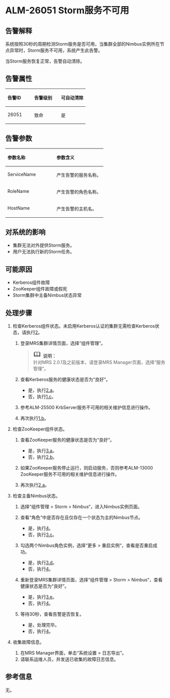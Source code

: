 # ALM-26051 Storm服务不可用<a name="ZH-CN_TOPIC_0191883119"></a>

## 告警解释<a name="zh-cn_topic_0191813871_section5795214917567"></a>

系统按照30秒的周期检测Storm服务是否可用，当集群全部的Nimbus实例所在节点异常时，Storm服务不可用，系统产生此告警。

当Storm服务恢复正常，告警自动清除。

## 告警属性<a name="zh-cn_topic_0191813871_section5233852717567"></a>

<a name="zh-cn_topic_0191813871_table1156228317567"></a>
<table><thead align="left"><tr id="zh-cn_topic_0191813871_row4943527217567"><th class="cellrowborder" valign="top" width="33.33333333333333%" id="mcps1.1.4.1.1"><p id="zh-cn_topic_0191813871_p4483413417567"><a name="zh-cn_topic_0191813871_p4483413417567"></a><a name="zh-cn_topic_0191813871_p4483413417567"></a><strong id="zh-cn_topic_0191813871_b85402717567"><a name="zh-cn_topic_0191813871_b85402717567"></a><a name="zh-cn_topic_0191813871_b85402717567"></a>告警ID</strong></p>
</th>
<th class="cellrowborder" valign="top" width="33.33333333333333%" id="mcps1.1.4.1.2"><p id="zh-cn_topic_0191813871_p206737517567"><a name="zh-cn_topic_0191813871_p206737517567"></a><a name="zh-cn_topic_0191813871_p206737517567"></a><strong id="zh-cn_topic_0191813871_b1860637517567"><a name="zh-cn_topic_0191813871_b1860637517567"></a><a name="zh-cn_topic_0191813871_b1860637517567"></a>告警级别</strong></p>
</th>
<th class="cellrowborder" valign="top" width="33.33333333333333%" id="mcps1.1.4.1.3"><p id="zh-cn_topic_0191813871_p3072140217567"><a name="zh-cn_topic_0191813871_p3072140217567"></a><a name="zh-cn_topic_0191813871_p3072140217567"></a><strong id="zh-cn_topic_0191813871_b805716717567"><a name="zh-cn_topic_0191813871_b805716717567"></a><a name="zh-cn_topic_0191813871_b805716717567"></a>可自动清除</strong></p>
</th>
</tr>
</thead>
<tbody><tr id="zh-cn_topic_0191813871_row4865078017567"><td class="cellrowborder" valign="top" width="33.33333333333333%" headers="mcps1.1.4.1.1 "><p id="zh-cn_topic_0191813871_p4839908917567"><a name="zh-cn_topic_0191813871_p4839908917567"></a><a name="zh-cn_topic_0191813871_p4839908917567"></a>26051</p>
</td>
<td class="cellrowborder" valign="top" width="33.33333333333333%" headers="mcps1.1.4.1.2 "><p id="zh-cn_topic_0191813871_p2801215117567"><a name="zh-cn_topic_0191813871_p2801215117567"></a><a name="zh-cn_topic_0191813871_p2801215117567"></a>致命</p>
</td>
<td class="cellrowborder" valign="top" width="33.33333333333333%" headers="mcps1.1.4.1.3 "><p id="zh-cn_topic_0191813871_p5439176517567"><a name="zh-cn_topic_0191813871_p5439176517567"></a><a name="zh-cn_topic_0191813871_p5439176517567"></a>是</p>
</td>
</tr>
</tbody>
</table>

## 告警参数<a name="zh-cn_topic_0191813871_section1976384517567"></a>

<a name="zh-cn_topic_0191813871_table5736764417567"></a>
<table><thead align="left"><tr id="zh-cn_topic_0191813871_row4788438817567"><th class="cellrowborder" valign="top" width="50%" id="mcps1.1.3.1.1"><p id="zh-cn_topic_0191813871_p5343022917567"><a name="zh-cn_topic_0191813871_p5343022917567"></a><a name="zh-cn_topic_0191813871_p5343022917567"></a><strong id="zh-cn_topic_0191813871_b1111001717567"><a name="zh-cn_topic_0191813871_b1111001717567"></a><a name="zh-cn_topic_0191813871_b1111001717567"></a>参数名称</strong></p>
</th>
<th class="cellrowborder" valign="top" width="50%" id="mcps1.1.3.1.2"><p id="zh-cn_topic_0191813871_p2749619817567"><a name="zh-cn_topic_0191813871_p2749619817567"></a><a name="zh-cn_topic_0191813871_p2749619817567"></a><strong id="zh-cn_topic_0191813871_b4613919217567"><a name="zh-cn_topic_0191813871_b4613919217567"></a><a name="zh-cn_topic_0191813871_b4613919217567"></a>参数含义</strong></p>
</th>
</tr>
</thead>
<tbody><tr id="zh-cn_topic_0191813871_row4628709917567"><td class="cellrowborder" valign="top" width="50%" headers="mcps1.1.3.1.1 "><p id="zh-cn_topic_0191813871_p5826751817567"><a name="zh-cn_topic_0191813871_p5826751817567"></a><a name="zh-cn_topic_0191813871_p5826751817567"></a>ServiceName</p>
</td>
<td class="cellrowborder" valign="top" width="50%" headers="mcps1.1.3.1.2 "><p id="zh-cn_topic_0191813871_p2204848917567"><a name="zh-cn_topic_0191813871_p2204848917567"></a><a name="zh-cn_topic_0191813871_p2204848917567"></a>产生告警的服务名称。</p>
</td>
</tr>
<tr id="zh-cn_topic_0191813871_row6421867717567"><td class="cellrowborder" valign="top" width="50%" headers="mcps1.1.3.1.1 "><p id="zh-cn_topic_0191813871_p3433038517567"><a name="zh-cn_topic_0191813871_p3433038517567"></a><a name="zh-cn_topic_0191813871_p3433038517567"></a>RoleName</p>
</td>
<td class="cellrowborder" valign="top" width="50%" headers="mcps1.1.3.1.2 "><p id="zh-cn_topic_0191813871_p2929776817567"><a name="zh-cn_topic_0191813871_p2929776817567"></a><a name="zh-cn_topic_0191813871_p2929776817567"></a>产生告警的角色名称。</p>
</td>
</tr>
<tr id="zh-cn_topic_0191813871_row6235332617567"><td class="cellrowborder" valign="top" width="50%" headers="mcps1.1.3.1.1 "><p id="zh-cn_topic_0191813871_p1745466817567"><a name="zh-cn_topic_0191813871_p1745466817567"></a><a name="zh-cn_topic_0191813871_p1745466817567"></a>HostName</p>
</td>
<td class="cellrowborder" valign="top" width="50%" headers="mcps1.1.3.1.2 "><p id="zh-cn_topic_0191813871_p454197817567"><a name="zh-cn_topic_0191813871_p454197817567"></a><a name="zh-cn_topic_0191813871_p454197817567"></a>产生告警的主机名。</p>
</td>
</tr>
</tbody>
</table>

## 对系统的影响<a name="zh-cn_topic_0191813871_section4087780217567"></a>

-   集群无法对外提供Storm服务。
-   用户无法执行新的Storm任务。

## 可能原因<a name="zh-cn_topic_0191813871_section358256717567"></a>

-   Kerberos组件故障
-   ZooKeeper组件故障或假死
-   Storm集群中主备Nimbus状态异常

## 处理步骤<a name="zh-cn_topic_0191813871_section5745431217567"></a>

1.  检查Kerberos组件状态。未启用Kerberos认证的集群无需检查Kerberos状态，请执行[2](#zh-cn_topic_0191813871_li59618494175936)。
    1.  登录MRS集群详情页面，选择“组件管理”。

        >![](public_sys-resources/icon-note.gif) **说明：**   
        >针对MRS 2.0.1及之前版本，请登录MRS Manager页面，选择“服务管理”。  

    2.  <a name="zh-cn_topic_0191813871_li4574896917592"></a>查看Kerberos服务的健康状态是否为“良好“。
        -   是，执行[2.a](#zh-cn_topic_0191813871_li384738318010)。
        -   否，执行[1.c](#zh-cn_topic_0191813871_li22276139175922)。

    3.  <a name="zh-cn_topic_0191813871_li22276139175922"></a>参考ALM-25500 KrbServer服务不可用的相关维护信息进行操作。
    4.  再次执行[1.b](#zh-cn_topic_0191813871_li4574896917592)。

2.  <a name="zh-cn_topic_0191813871_li59618494175936"></a>检查ZooKeeper组件状态。
    1.  <a name="zh-cn_topic_0191813871_li384738318010"></a>查看ZooKeeper服务的健康状态是否为“良好“。
        -   是，执行[3.a](#zh-cn_topic_0191813871_li2005716918338)。
        -   否，执行[2.b](#zh-cn_topic_0191813871_li398384891819)。

    2.  <a name="zh-cn_topic_0191813871_li398384891819"></a>如果ZooKeeper服务停止运行，则启动服务，否则参考ALM-13000 ZooKeeper服务不可用的相关维护信息进行操作。
    3.  再次执行[2.a](#zh-cn_topic_0191813871_li384738318010)。

3.  检查主备Nimbus状态。
    1.  <a name="zh-cn_topic_0191813871_li2005716918338"></a>选择“组件管理  \>  Storm  \>  Nimbus“，进入Nimbus实例页面。
    2.  查看“角色“中是否存在且仅存在一个状态为主的Nimbus节点。
        -   是，执行[4](#zh-cn_topic_0191813871_li572522141314)。
        -   否，执行[3.c](#zh-cn_topic_0191813871_li4603773018356)。

    3.  <a name="zh-cn_topic_0191813871_li4603773018356"></a>勾选两个Nimbus角色实例，选择“更多 \> 重启实例“，查看是否重启成功。
        -   是，执行[3.d](#zh-cn_topic_0191813871_li632054418412)。
        -   否，执行[4](#zh-cn_topic_0191813871_li572522141314)。

    4.  <a name="zh-cn_topic_0191813871_li632054418412"></a>重新登录MRS集群详情页面，选择“组件管理  \>  Storm  \>  Nimbus“，查看健康状态是否为“良好”。
        -   是，执行[3.e](#zh-cn_topic_0191813871_li5966586218421)。
        -   否，执行[4](#zh-cn_topic_0191813871_li572522141314)。

    5.  <a name="zh-cn_topic_0191813871_li5966586218421"></a>等待30秒，查看告警是否恢复。
        -   是，处理完毕。
        -   否，执行[4](#zh-cn_topic_0191813871_li572522141314)。

4.  <a name="zh-cn_topic_0191813871_li572522141314"></a>收集故障信息。
    1.  在MRS Manager界面，单击“系统设置 \> 日志导出”。
    2.  请联系运维人员，并发送已收集的故障日志信息。


## 参考信息<a name="zh-cn_topic_0191813871_section6569928217567"></a>

无。

